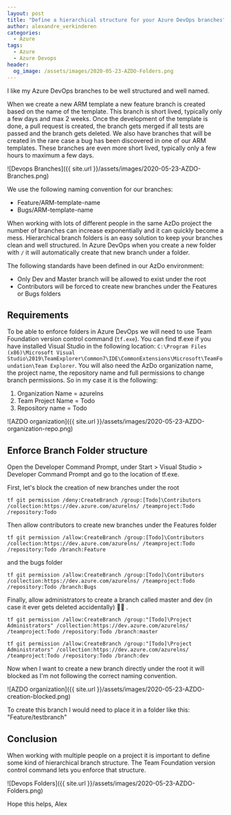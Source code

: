 ```yaml
---
layout: post
title: "Define a hierarchical structure for your Azure DevOps branches"
author: alexandre_verkinderen
categories:
  - Azure
tags:
  - Azure
  - Azure Devops
header:
  og_image: /assets/images/2020-05-23-AZDO-Folders.png
---
```


I like my Azure DevOps branches to be well structured and well named.

When we create a new ARM template a new feature branch is created based on the name of the template. This branch is short lived, typically only a few days and max 2 weeks. Once the development of the template is done, a pull request is created, the branch gets merged if all tests are passed and the branch gets deleted. We also have branches that will be created in the rare case a bug has been discovered in one of our ARM templates. These branches are even more short lived, typically only a few hours to maximum a few days.

![Devops Branches]({{ site.url }}/assets/images/2020-05-23-AZDO-Branches.png)

We use the following naming convention for our branches:

- Feature/ARM-template-name
- Bugs/ARM-template-name

When working with lots of different people in the same AzDo project the number of branches can increase exponentially and it can quickly become a mess. Hierarchical branch folders is an easy solution to keep your branches clean and well structured. In Azure DevOps when you create a new folder with `/` it will automatically create that new branch under a folder.

The following standards have been defined in our AzDo environment:

- Only Dev and Master branch will be allowed to exist under the root
- Contributors will be forced to create new branches under the Features or Bugs folders

## Requirements

To be able to enforce folders in Azure DevOps we will need to use Team Foundation version control command (`tf.exe`). You can find tf.exe if you have installed Visual Studio in the following location: `C:\Program Files (x86)\Microsoft Visual Studio\2019\TeamExplorer\Common7\IDE\CommonExtensions\Microsoft\TeamFoundation\Team Explorer`. You will also need the AzDo organization name, the project name, the repository name and full permissions to change branch permissions. So in my case it is the following:

1. Organization Name = azurelns
2. Team Project Name = Todo
3. Repository name = Todo

![AZDO organization]({{ site.url }}/assets/images/2020-05-23-AZDO-organization-repo.png)

## Enforce Branch Folder structure

Open the Developer Command Prompt, under Start > Visual Studio > Developer Command Prompt and go to the location of tf.exe.

First, let's block the creation of new branches under the root

`tf git permission /deny:CreateBranch /group:[Todo]\Contributors /collection:https://dev.azure.com/azurelns/ /teamproject:Todo /repository:Todo`

Then allow contributors to create new branches under the Features folder

`tf git permission /allow:CreateBranch /group:[Todo]\Contributors /collection:https://dev.azure.com/azurelns/ /teamproject:Todo /repository:Todo /branch:Feature`

and the bugs folder

`tf git permission /allow:CreateBranch /group:[Todo]\Contributors /collection:https://dev.azure.com/azurelns/ /teamproject:Todo /repository:Todo /branch:Bugs`

Finally, allow administrators to create a branch called master and dev (in case it ever gets deleted accidentally) :man_shrugging: .

`tf git permission /allow:CreateBranch /group:"[Todo]\Project Administrators" /collection:https://dev.azure.com/azurelns/ /teamproject:Todo /repository:Todo /branch:master`

`tf git permission /allow:CreateBranch /group:"[Todo]\Project Administrators" /collection:https://dev.azure.com/azurelns/ /teamproject:Todo /repository:Todo /branch:dev`

Now when I want to create a new branch directly under the root it will blocked as I'm not following the correct naming convention.

![AZDO organization]({{ site.url }}/assets/images/2020-05-23-AZDO-creation-blocked.png)

To create this branch I would need to place it in a folder like this: "Feature/testbranch"

## Conclusion

When working with multiple people on a project it is important to define some kind of hierarchical branch structure. The Team Foundation version control command lets you enforce that structure.

![Devops Folders]({{ site.url }}/assets/images/2020-05-23-AZDO-Folders.png)

Hope this helps,
Alex

